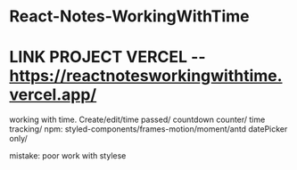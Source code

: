 # React-Notes-WorkingWithTime
 
# LINK PROJECT VERCEL -- https://reactnotesworkingwithtime.vercel.app/
 
working with time. Create/edit/time passed/ countdown counter/ time tracking/
npm: styled-components/frames-motion/moment/antd datePicker only/

mistake: poor work with stylese

